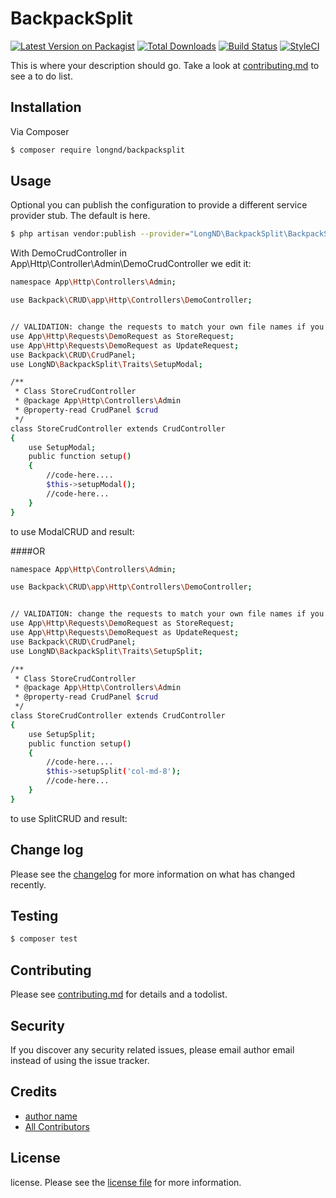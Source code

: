 # BackpackSplit

[![Latest Version on Packagist][ico-version]][link-packagist]
[![Total Downloads][ico-downloads]][link-downloads]
[![Build Status][ico-travis]][link-travis]
[![StyleCI][ico-styleci]][link-styleci]

This is where your description should go. Take a look at [contributing.md](contributing.md) to see a to do list.

## Installation

Via Composer

``` bash
$ composer require longnd/backpacksplit
```

## Usage
Optional you can publish the configuration to provide a different service provider stub. The default is here.

``` bash
$ php artisan vendor:publish --provider="LongND\BackpackSplit\BackpackSplitServiceProvider"
```
With DemoCrudController in App\Http\Controller\Admin\DemoCrudController we edit it:

``` bash
namespace App\Http\Controllers\Admin;

use Backpack\CRUD\app\Http\Controllers\DemoController;


// VALIDATION: change the requests to match your own file names if you need form validation
use App\Http\Requests\DemoRequest as StoreRequest;
use App\Http\Requests\DemoRequest as UpdateRequest;
use Backpack\CRUD\CrudPanel;
use LongND\BackpackSplit\Traits\SetupModal;

/**
 * Class StoreCrudController
 * @package App\Http\Controllers\Admin
 * @property-read CrudPanel $crud
 */
class StoreCrudController extends CrudController
{
    use SetupModal;
    public function setup()
    {
        //code-here....
        $this->setupModal();
        //code-here...
    }
}
```

to use ModalCRUD and result:

####OR

``` bash
namespace App\Http\Controllers\Admin;

use Backpack\CRUD\app\Http\Controllers\DemoController;


// VALIDATION: change the requests to match your own file names if you need form validation
use App\Http\Requests\DemoRequest as StoreRequest;
use App\Http\Requests\DemoRequest as UpdateRequest;
use Backpack\CRUD\CrudPanel;
use LongND\BackpackSplit\Traits\SetupSplit;

/**
 * Class StoreCrudController
 * @package App\Http\Controllers\Admin
 * @property-read CrudPanel $crud
 */
class StoreCrudController extends CrudController
{
    use SetupSplit;
    public function setup()
    {
        //code-here....
        $this->setupSplit('col-md-8');
        //code-here...
    }
}
```

to use SplitCRUD and result:

## Change log

Please see the [changelog](changelog.md) for more information on what has changed recently.

## Testing

``` bash
$ composer test
```

## Contributing

Please see [contributing.md](contributing.md) for details and a todolist.

## Security

If you discover any security related issues, please email author email instead of using the issue tracker.

## Credits

- [author name][link-author]
- [All Contributors][link-contributors]

## License

license. Please see the [license file](license.md) for more information.

[ico-version]: https://img.shields.io/packagist/v/longnd/backpacksplit.svg?style=flat-square
[ico-downloads]: https://img.shields.io/packagist/dt/longnd/backpacksplit.svg?style=flat-square
[ico-travis]: https://img.shields.io/travis/longnd/backpacksplit/master.svg?style=flat-square
[ico-styleci]: https://styleci.io/repos/12345678/shield

[link-packagist]: https://packagist.org/packages/longnd/backpacksplit
[link-downloads]: https://packagist.org/packages/longnd/backpacksplit
[link-travis]: https://travis-ci.org/longnd/backpacksplit
[link-styleci]: https://styleci.io/repos/12345678
[link-author]: https://github.com/longnd
[link-contributors]: ../../contributors
